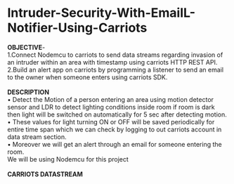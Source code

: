 # Intruder-Security-With-EmailL-Notifier-Using-Carriots

<b>OBJECTIVE</b>-<br>
1.Connect Nodemcu to carriots to send data streams regarding invasion of an intruder within an area with timestamp using carriots HTTP REST API.<br>
2.Build an alert app on carriots by programming a listener to send an email to the owner when someone enters using carriots SDK.
<br><br>
<b>DESCRIPTION</b><br>
•	Detect the Motion of a person entering an area using motion detector sensor and LDR to detect lighting conditions inside room if room is dark then light will be switched on automatically for 5 sec after detecting motion.<br> 
•	These values for light turning ON or OFF will be saved periodically for entire time span which we can check by logging to out carriots account in data stream section.<br>
•	Moreover we will get an alert through an email for someone entering the room.<br>
We will be using Nodemcu for this project<br><br>
<b>CARRIOTS DATASTREAM</b><br><br>
<img src=""><br><br>
